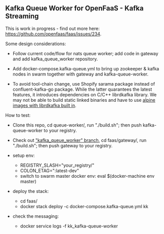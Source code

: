 ## Kafka Queue Worker for OpenFaaS - Kafka Streaming

This is work in progress - find out more here: https://github.com/openfaas/faas/issues/234.

Some design considerations:

* Follow current code/flow for nats queue worker; add code in gateway and add kafka_queue_worker repository.

* Add docker-compose.kafka-queue.yml to bring up zookeeper & kafka nodes in swarm together with gateway and kafka-queue-worker.

* To avoid tool-chain change, use Shopify sarama package instead of confluent-kafka-go package. While the latter quarantees the latest features, it introduces dependencies on C/C++ librdkafka library. We may not be able to build static linked binaries and have to use [alpine images with librdkafka built in](http://github.com/yglcode/alpine-kafka-go).

How to test:

* Clone this repo, cd queue-worker/, run "./build.sh"; then push kafka-queue-worker to your registry.

* Check out ["kafka_queue_worker" branch](http://github.com/yglcode/faas/tree/kafka_queue_worker), cd faas/gateway/, run "./build.sh"; then push gateway to your registry.

* setup env:
  * REGISTRY_SLASH="your_registry/"
  * COLON_ETAG=":latest-dev"
  * switch to swarm master docker env: eval $(docker-machine env master)
  
* deploy the stack:
  * cd faas/
  * docker stack deploy -c docker-compose.kafka-queue.yml kk

* check the messaging:
  * docker service logs -f kk_kafka-queue-worker

